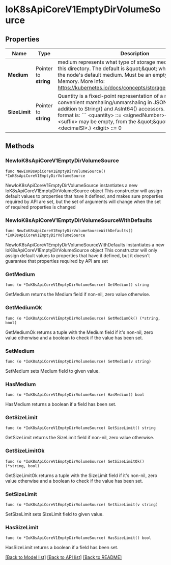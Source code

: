 # IoK8sApiCoreV1EmptyDirVolumeSource

## Properties

Name | Type | Description | Notes
------------ | ------------- | ------------- | -------------
**Medium** | Pointer to **string** | medium represents what type of storage medium should back this directory. The default is \&quot;\&quot; which means to use the node&#39;s default medium. Must be an empty string (default) or Memory. More info: https://kubernetes.io/docs/concepts/storage/volumes#emptydir | [optional] 
**SizeLimit** | Pointer to **string** | Quantity is a fixed-point representation of a number. It provides convenient marshaling/unmarshaling in JSON and YAML, in addition to String() and AsInt64() accessors.  The serialization format is:  &#x60;&#x60;&#x60; &lt;quantity&gt;        ::&#x3D; &lt;signedNumber&gt;&lt;suffix&gt;   (Note that &lt;suffix&gt; may be empty, from the \&quot;\&quot; case in &lt;decimalSI&gt;.)  &lt;digit&gt;           ::&#x3D; 0 | 1 | ... | 9 &lt;digits&gt;          ::&#x3D; &lt;digit&gt; | &lt;digit&gt;&lt;digits&gt; &lt;number&gt;          ::&#x3D; &lt;digits&gt; | &lt;digits&gt;.&lt;digits&gt; | &lt;digits&gt;. | .&lt;digits&gt; &lt;sign&gt;            ::&#x3D; \&quot;+\&quot; | \&quot;-\&quot; &lt;signedNumber&gt;    ::&#x3D; &lt;number&gt; | &lt;sign&gt;&lt;number&gt; &lt;suffix&gt;          ::&#x3D; &lt;binarySI&gt; | &lt;decimalExponent&gt; | &lt;decimalSI&gt; &lt;binarySI&gt;        ::&#x3D; Ki | Mi | Gi | Ti | Pi | Ei   (International System of units; See: http://physics.nist.gov/cuu/Units/binary.html)  &lt;decimalSI&gt;       ::&#x3D; m | \&quot;\&quot; | k | M | G | T | P | E   (Note that 1024 &#x3D; 1Ki but 1000 &#x3D; 1k; I didn&#39;t choose the capitalization.)  &lt;decimalExponent&gt; ::&#x3D; \&quot;e\&quot; &lt;signedNumber&gt; | \&quot;E\&quot; &lt;signedNumber&gt; &#x60;&#x60;&#x60;  No matter which of the three exponent forms is used, no quantity may represent a number greater than 2^63-1 in magnitude, nor may it have more than 3 decimal places. Numbers larger or more precise will be capped or rounded up. (E.g.: 0.1m will rounded up to 1m.) This may be extended in the future if we require larger or smaller quantities.  When a Quantity is parsed from a string, it will remember the type of suffix it had, and will use the same type again when it is serialized.  Before serializing, Quantity will be put in \&quot;canonical form\&quot;. This means that Exponent/suffix will be adjusted up or down (with a corresponding increase or decrease in Mantissa) such that:  - No precision is lost - No fractional digits will be emitted - The exponent (or suffix) is as large as possible.  The sign will be omitted unless the number is negative.  Examples:  - 1.5 will be serialized as \&quot;1500m\&quot; - 1.5Gi will be serialized as \&quot;1536Mi\&quot;  Note that the quantity will NEVER be internally represented by a floating point number. That is the whole point of this exercise.  Non-canonical values will still parse as long as they are well formed, but will be re-emitted in their canonical form. (So always use canonical form, or don&#39;t diff.)  This format is intended to make it difficult to use these numbers without writing some sort of special handling code in the hopes that that will cause implementors to also use a fixed point implementation. | [optional] 

## Methods

### NewIoK8sApiCoreV1EmptyDirVolumeSource

`func NewIoK8sApiCoreV1EmptyDirVolumeSource() *IoK8sApiCoreV1EmptyDirVolumeSource`

NewIoK8sApiCoreV1EmptyDirVolumeSource instantiates a new IoK8sApiCoreV1EmptyDirVolumeSource object
This constructor will assign default values to properties that have it defined,
and makes sure properties required by API are set, but the set of arguments
will change when the set of required properties is changed

### NewIoK8sApiCoreV1EmptyDirVolumeSourceWithDefaults

`func NewIoK8sApiCoreV1EmptyDirVolumeSourceWithDefaults() *IoK8sApiCoreV1EmptyDirVolumeSource`

NewIoK8sApiCoreV1EmptyDirVolumeSourceWithDefaults instantiates a new IoK8sApiCoreV1EmptyDirVolumeSource object
This constructor will only assign default values to properties that have it defined,
but it doesn't guarantee that properties required by API are set

### GetMedium

`func (o *IoK8sApiCoreV1EmptyDirVolumeSource) GetMedium() string`

GetMedium returns the Medium field if non-nil, zero value otherwise.

### GetMediumOk

`func (o *IoK8sApiCoreV1EmptyDirVolumeSource) GetMediumOk() (*string, bool)`

GetMediumOk returns a tuple with the Medium field if it's non-nil, zero value otherwise
and a boolean to check if the value has been set.

### SetMedium

`func (o *IoK8sApiCoreV1EmptyDirVolumeSource) SetMedium(v string)`

SetMedium sets Medium field to given value.

### HasMedium

`func (o *IoK8sApiCoreV1EmptyDirVolumeSource) HasMedium() bool`

HasMedium returns a boolean if a field has been set.

### GetSizeLimit

`func (o *IoK8sApiCoreV1EmptyDirVolumeSource) GetSizeLimit() string`

GetSizeLimit returns the SizeLimit field if non-nil, zero value otherwise.

### GetSizeLimitOk

`func (o *IoK8sApiCoreV1EmptyDirVolumeSource) GetSizeLimitOk() (*string, bool)`

GetSizeLimitOk returns a tuple with the SizeLimit field if it's non-nil, zero value otherwise
and a boolean to check if the value has been set.

### SetSizeLimit

`func (o *IoK8sApiCoreV1EmptyDirVolumeSource) SetSizeLimit(v string)`

SetSizeLimit sets SizeLimit field to given value.

### HasSizeLimit

`func (o *IoK8sApiCoreV1EmptyDirVolumeSource) HasSizeLimit() bool`

HasSizeLimit returns a boolean if a field has been set.


[[Back to Model list]](../README.md#documentation-for-models) [[Back to API list]](../README.md#documentation-for-api-endpoints) [[Back to README]](../README.md)


